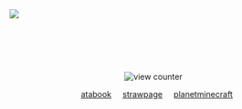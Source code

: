 
<img align="left"  src="https://live.staticflickr.com/65535/54825544368_fd4a277717_n.jpg">
‎<div align="center"> ‎ ‎ ‎ ‎ ‎ ‎ ‎ ‎ ‎ ‎ ‎ ‎ ‎ ‎ 


‎ 
‎ 



<div align="center">
‎ 

  ![view counter](https://komarev.com/ghpvc/?username=ha11owseve&label=🧵-views&color=08ccc9&style=plastic") 

‎ ‎ ‎ [atabook](https://ha11owseve.atabook.org)
‎ ‎ ‎ ‎ [strawpage](https://ha11owseve.straw.page)
‎ ‎ ‎ ‎ [planetminecraft](https://www.planetminecraft.com/member/ha11owseve)
